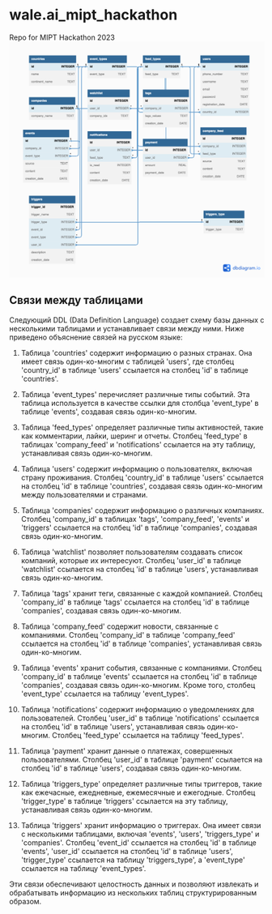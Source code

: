 # wale.ai_mipt_hackathon
Repo for MIPT Hackathon 2023
![Alt text](wale-diagram.png)

## Связи между таблицами

Следующий DDL (Data Definition Language) создает схему базы данных с несколькими таблицами и устанавливает связи между ними. Ниже приведено объяснение связей на русском языке:

1. Таблица 'countries' содержит информацию о разных странах. Она имеет связь один-ко-многим с таблицей 'users', где столбец 'country_id' в таблице 'users' ссылается на столбец 'id' в таблице 'countries'.

2. Таблица 'event_types' перечисляет различные типы событий. Эта таблица используется в качестве ссылки для столбца 'event_type' в таблице 'events', создавая связь один-ко-многим.

3. Таблица 'feed_types' определяет различные типы активностей, такие как комментарии, лайки, шеринг и отчеты. Столбец 'feed_type' в таблицах 'company_feed' и 'notifications' ссылается на эту таблицу, устанавливая связь один-ко-многим.

4. Таблица 'users' содержит информацию о пользователях, включая страну проживания. Столбец 'country_id' в таблице 'users' ссылается на столбец 'id' в таблице 'countries', создавая связь один-ко-многим между пользователями и странами.

5. Таблица 'companies' содержит информацию о различных компаниях. Столбец 'company_id' в таблицах 'tags', 'company_feed', 'events' и 'triggers' ссылается на столбец 'id' в таблице 'companies', создавая связь один-ко-многим.

6. Таблица 'watchlist' позволяет пользователям создавать список компаний, которые их интересуют. Столбец 'user_id' в таблице 'watchlist' ссылается на столбец 'id' в таблице 'users', устанавливая связь один-ко-многим.

7. Таблица 'tags' хранит теги, связанные с каждой компанией. Столбец 'company_id' в таблице 'tags' ссылается на столбец 'id' в таблице 'companies', создавая связь один-ко-многим.

8. Таблица 'company_feed' содержит новости, связанные с компаниями. Столбец 'company_id' в таблице 'company_feed' ссылается на столбец 'id' в таблице 'companies', устанавливая связь один-ко-многим.

9. Таблица 'events' хранит события, связанные с компаниями. Столбец 'company_id' в таблице 'events' ссылается на столбец 'id' в таблице 'companies', создавая связь один-ко-многим. Кроме того, столбец 'event_type' ссылается на таблицу 'event_types'.

10. Таблица 'notifications' содержит информацию о уведомлениях для пользователей. Столбец 'user_id' в таблице 'notifications' ссылается на столбец 'id' в таблице 'users', устанавливая связь один-ко-многим. Столбец 'feed_type' ссылается на таблицу 'feed_types'.

11. Таблица 'payment' хранит данные о платежах, совершенных пользователями. Столбец 'user_id' в таблице 'payment' ссылается на столбец 'id' в таблице 'users', создавая связь один-ко-многим.

12. Таблица 'triggers_type' определяет различные типы триггеров, такие как ежечасные, ежедневные, ежемесячные и ежегодные. Столбец 'trigger_type' в таблице 'triggers' ссылается на эту таблицу, устанавливая связь один-ко-многим.

13. Таблица 'triggers' хранит информацию о триггерах. Она имеет связи с несколькими таблицами, включая 'events', 'users', 'triggers_type' и 'companies'. Столбец 'event_id' ссылается на столбец 'id' в таблице 'events', 'user_id' ссылается на столбец 'id' в таблице 'users', 'trigger_type' ссылается на таблицу 'triggers_type', а 'event_type' ссылается на таблицу 'event_types'.

Эти связи обеспечивают целостность данных и позволяют извлекать и обрабатывать информацию из нескольких таблиц структурированным образом.
